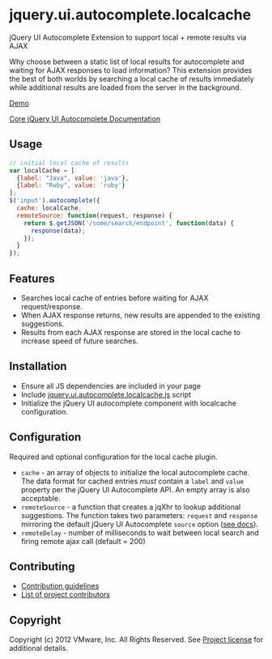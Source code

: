 # jquery.ui.autocomplete.localcache

jQuery UI Autocomplete Extension to support local + remote results via
AJAX

Why choose between a static list of local results for autocomplete and
waiting for AJAX responses to load information?  This extension provides
the best of both worlds by searching a local cache of results
immediately while additional results are loaded from the server in the
background.

[Demo](http://jsfiddle.net/GZpf6/8/)

[Core jQuery UI Autocomplete Documentation](http://jqueryui.com/demos/autocomplete/)

## Usage

```javascript
// initial local cache of results
var localCache = [
  {label: "Java", value: 'java'},
  {label: "Ruby", value: 'ruby'}
];
$('input').autocomplete({
  cache: localCache,
  remoteSource: function(request, response) {
    return $.getJSON('/some/search/endpoint', function(data) {
      response(data);
    });
  }
});
```

## Features

* Searches local cache of entries before waiting for AJAX
  request/response.
* When AJAX response returns, new results are appended to the existing
  suggestions.
* Results from each AJAX response are stored in the local cache to increase
  speed of future searches.

## Installation

* Ensure all JS dependencies are included in your page
* Include [jquery.ui.autocomplete.localcache.js](https://github.com/socialcast/jquery.ui.autocomplete.localcache/raw/master/jquery.ui.autocomplete.localcache.js) script
* Initialize the jQuery UI autocomplete component with localcache
  configuration.

## Configuration

Required and optional configuration for the local cache plugin.

* `cache` - an array of objects to initialize the local autocomplete
  cache.  The data format for cached entries *must* contain a `label`
  and `value` property per the jQuery UI Autocomplete API.  An empty array is also acceptable.
* `remoteSource` - a function that creates a jqXhr to lookup additional
  suggestions.  The function takes two parameters: `request` and
  `response` mirroring the default jQuery UI Autocomplete `source` option ([see docs](http://jqueryui.com/demos/autocomplete/#option-source)).
* `remoteDelay` - number of milliseconds to wait between local search and
  firing remote ajax call (default = 200)

## Contributing

* [Contribution guidelines](https://github.com/socialcast/jquery.ui.autocomplete.localcache/blob/master/CONTRIBUTING.md)
* [List of project contributors](https://github.com/socialcast/jquery.ui.autocomplete.localcache/blob/master/CONTRIBUTORS.txt)

## Copyright

Copyright (c) 2012 VMware, Inc. All Rights Reserved.
See [Project license](https://github.com/socialcast/jquery.ui.autocomplete.localcache/blob/master/LICENSE.txt) for additional details.

